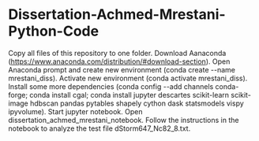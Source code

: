 # Dissertation-Achmed-Mrestani-Python-Code

Copy all files of this repository to one folder. 
Download Aanaconda (https://www.anaconda.com/distribution/#download-section).
Open Anaconda prompt and create new environment (conda create --name mrestani_diss).
Activate new environment (conda activate mrestani_diss).
Install some more dependencies (conda config --add channels conda-forge; conda install cgal; conda install jupyter descartes scikit-learn scikit-image hdbscan pandas pytables shapely cython dask  statsmodels vispy  ipyvolume).
Start jupyter notebook.
Open dissertation_achmed_mrestani_notebook.
Follow the instructions in the notebook to analyze the test file dStorm647_Nc82_8.txt.
